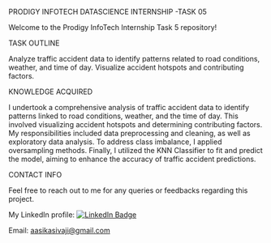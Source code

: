 PRODIGY INFOTECH DATASCIENCE INTERNSHIP -TASK 05

Welcome to the Prodigy InfoTech Internship Task 5 repository! 

TASK OUTLINE

Analyze traffic accident data to identify patterns related to road conditions, weather, and time of day. Visualize accident hotspots and contributing factors.

KNOWLEDGE ACQUIRED

I undertook a comprehensive analysis of traffic accident data to identify patterns linked to road conditions, weather, and the time of day. This involved visualizing accident hotspots and determining contributing factors. My responsibilities included data preprocessing and cleaning, as well as exploratory data analysis. To address class imbalance, I applied oversampling methods. Finally, I utilized the KNN Classifier to fit and predict the model, aiming to enhance the accuracy of traffic accident predictions.

CONTACT INFO

Feel free to reach out to me for any queries or feedbacks regarding this project.

My LinkedIn profile: [![LinkedIn Badge](https://img.shields.io/badge/-AasikAes-blue?style=flat-square&logo=Linkedin&logoColor=white&link=https://www.linkedin.com/in/aasikaes/)](https://www.linkedin.com/in/aasikaes/)


Email: aasikasivaji@gmail.com

